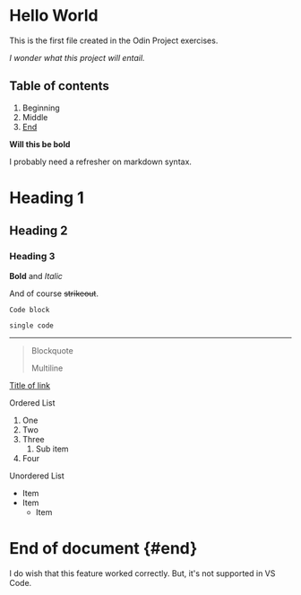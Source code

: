 # Hello World

This is the first file created in the Odin Project exercises.

*I wonder what this project will entail.*

## Table of contents
1. Beginning
2. Middle
3. [End](#end)

**Will this be bold**

I probably need a refresher on markdown syntax.

# Heading 1
## Heading 2

### Heading 3
**Bold** and *Italic*

And of course ~~strikeout~~.

```
Code block
```

`single code`

---


> Blockquote
>
> Multiline

[Title of link](#URL)

Ordered List
1. One
1. Two
1. Three
   1. Sub item
4. Four

Unordered List
* Item
* Item
   * Item

# End of document {#end}

I do wish that this feature worked correctly. But, it's not supported in VS Code.